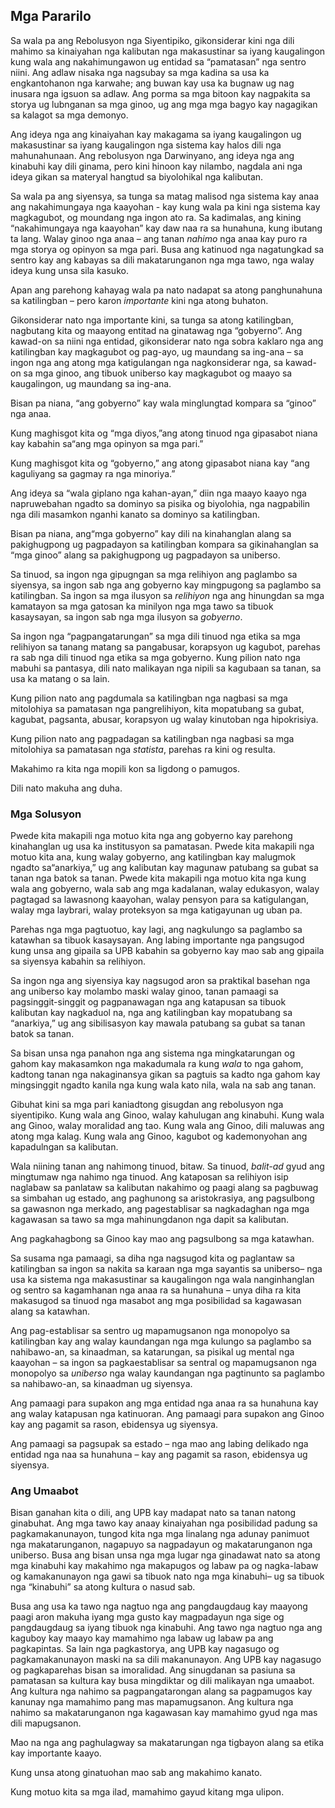 ## Mga Pararilo

Sa wala pa ang Rebolusyon nga Siyentipiko, gikonsiderar kini nga dili mahimo sa kinaiyahan nga kalibutan nga makasustinar sa iyang kaugalingon kung wala ang nakahimungawon ug entidad sa “pamatasan” nga sentro niini. Ang adlaw nisaka nga nagsubay sa mga kadina sa usa ka engkantohanon nga karwahe; ang buwan kay usa ka bugnaw ug nag inusara nga igsuon sa adlaw. Ang porma sa mga bitoon kay nagpakita sa storya ug lubnganan sa mga ginoo, ug ang mga mga bagyo kay nagagikan sa kalagot sa mga demonyo.

Ang ideya nga ang kinaiyahan kay makagama sa iyang kaugalingon ug makasustinar sa iyang kaugalingon nga sistema kay halos dili nga mahunahunaan. Ang rebolusyon nga Darwinyano, ang ideya nga ang kinabuhi kay dili ginama, pero kini hinoon kay nilambo, nagdala ani nga ideya gikan sa materyal hangtud sa biyolohikal nga kalibutan.

Sa wala pa ang siyensya, sa tunga sa matag malisod nga sistema kay anaa ang nakahimungaya nga kaayohan - kay kung wala pa kini nga sistema kay magkagubot, og moundang nga ingon ato ra.
Sa kadimalas, ang kining “nakahimungaya nga kaayohan” kay daw naa ra sa hunahuna, kung ibutang ta lang. Walay ginoo nga anaa – ang tanan *nahimo* nga anaa kay puro ra mga storya og opinyon sa mga pari. Busa ang katinuod nga nagatungkad sa sentro kay ang kabayas sa dili makatarunganon nga mga tawo, nga walay ideya kung unsa sila kasuko.

Apan ang parehong kahayag wala pa nato nadapat sa atong panghunahuna sa katilingban – pero karon *importante* kini nga atong buhaton.

Gikonsiderar nato nga importante kini, sa tunga sa atong katilingban, nagbutang kita og maayong entitad na ginatawag nga “gobyerno”. Ang kawad-on sa niini nga entidad, gikonsiderar nato nga sobra kaklaro nga ang katilingban kay magkagubot og pag-ayo, ug maundang sa ing-ana – sa ingon nga ang atong mga katigulangan nga nagkonsiderar nga, sa kawad-on sa mga ginoo, ang tibuok uniberso kay magkagubot og maayo sa kaugalingon, ug maundang sa ing-ana.

Bisan pa niana, “ang gobyerno” kay wala minglungtad kompara sa “ginoo” nga anaa.

Kung maghisgot kita og “mga diyos,”ang atong tinuod nga gipasabot niana kay kabahin sa“ang mga opinyon sa mga pari.”

Kung maghisgot kita og “gobyerno,” ang atong gipasabot niana kay “ang kaguliyang sa gagmay ra nga minoriya.”

Ang ideya sa “wala giplano nga kahan-ayan,” diin nga maayo kaayo nga napruwebahan ngadto sa dominyo sa pisika og biyolohia, nga nagpabilin nga dili masamkon nganhi kanato sa dominyo sa katilingban.

Bisan pa niana, ang“mga gobyerno” kay dili na kinahanglan alang sa pakighugpong ug pagpadayon sa katilingban kompara sa gikinahanglan sa “mga ginoo” alang sa pakighugpong ug pagpadayon sa uniberso.

Sa tinuod, sa ingon nga gipugngan sa mga relihiyon ang paglambo sa siyensya, sa ingon sab nga ang gobyerno kay mingpugong sa paglambo sa katilingban. Sa ingon sa mga ilusyon sa *relihiyon* nga ang hinungdan sa mga kamatayon sa mga gatosan ka minilyon nga mga tawo sa tibuok kasaysayan, sa ingon sab nga mga ilusyon sa *gobyerno*.

Sa ingon nga “pagpangatarungan” sa mga dili tinuod nga etika sa mga relihiyon sa tanang matang sa pangabusar, korapsyon ug kagubot, parehas ra sab nga dili tinuod nga etika sa mga gobyerno. Kung pilion nato nga mabuhi sa pantasya, dili nato malikayan nga nipili sa kagubaan sa tanan, sa usa ka matang o sa lain.

Kung pilion nato ang pagdumala sa katilingban nga nagbasi sa mga mitolohiya sa pamatasan nga pangrelihiyon, kita mopatubang sa gubat, kagubat, pagsanta, abusar, korapsyon ug walay kinutoban nga hipokrisiya.

Kung pilion nato ang pagpadagan sa katilingban nga nagbasi sa mga mitolohiya sa pamatasan nga *statista*, parehas ra kini og resulta.

Makahimo ra kita nga mopili kon sa ligdong o pamugos.

Dili nato makuha ang duha. 

### Mga Solusyon

Pwede kita makapili nga motuo kita nga ang gobyerno kay parehong kinahanglan ug usa ka institusyon sa pamatasan. Pwede kita makapili nga motuo kita ana, kung walay gobyerno, ang katilingban kay malugmok ngadto sa“anarkiya,” ug ang kalibutan kay magunaw patubang sa gubat sa tanan nga batok sa tanan. Pwede kita makapili nga motuo kita nga kung wala ang gobyerno, wala sab ang mga kadalanan, walay edukasyon, walay pagtagad sa lawasnong kaayohan, walay pensyon para sa katigulangan, walay mga laybrari, walay proteksyon sa mga katigayunan ug uban pa.

Parehas nga mga pagtuotuo, kay lagi, ang nagkulungo sa paglambo sa katawhan sa tibuok kasaysayan. Ang labing importante nga pangsugod kung unsa ang gipaila sa UPB kabahin sa gobyerno kay mao sab ang gipaila sa siyensya kabahin sa relihiyon.

Sa ingon nga ang siyensiya kay nagsugod aron sa praktikal basehan nga ang uniberso kay molambo maski walay ginoo, tanan pamaagi sa pagsinggit-singgit og pagpanawagan nga ang katapusan sa tibuok kalibutan kay nagkaduol na, nga ang katilingban kay mopatubang sa “anarkiya,” ug ang sibilisasyon kay mawala patubang sa gubat sa tanan batok sa tanan.

Sa bisan unsa nga panahon nga ang sistema nga mingkatarungan og gahom kay makasamkon nga makadumala ra kung *wala* to nga gahom, kadtong tanan nga nakaginansya gikan sa pagtuis sa kadto nga gahom kay mingsinggit ngadto kanila nga kung wala kato nila, wala na sab ang tanan.

Gibuhat kini sa mga pari kaniadtong gisugdan ang rebolusyon nga siyentipiko. Kung wala ang Ginoo, walay kahulugan ang kinabuhi. Kung wala ang Ginoo, walay moralidad ang tao. Kung wala ang Ginoo, dili maluwas ang atong mga kalag. Kung wala ang Ginoo, kagubot og kademonyohan ang kapadulngan sa kalibutan.

Wala niining tanan ang nahimong tinuod, bitaw. Sa tinuod, *balit-ad* gyud ang mingtumaw nga nahimo nga tinuod. Ang kataposan sa relihiyon isip naglabaw sa panlataw sa kalibutan nakahimo og paagi alang sa pagbuwag sa simbahan ug estado, ang paghunong sa aristokrasiya, ang pagsulbong sa gawasnon nga merkado, ang pagestablisar sa nagkadaghan nga mga kagawasan sa tawo sa mga mahinungdanon nga dapit sa kalibutan.

Ang pagkahagbong sa Ginoo kay mao ang pagsulbong sa mga katawhan.

Sa susama nga pamaagi, sa diha nga nagsugod kita og paglantaw sa katilingban sa ingon sa nakita sa karaan nga mga sayantis sa uniberso– nga usa ka sistema nga makasustinar sa kaugalingon nga wala nanginhanglan og sentro sa kagamhanan nga anaa ra sa hunahuna – unya diha ra kita makasugod sa tinuod nga masabot ang mga posibilidad sa kagawasan alang sa katawhan.

Ang pag-establisar sa sentro ug mapamugsanon nga monopolyo sa katilingban kay ang walay kaundangan nga mga kulungo sa paglambo sa nahibawo-an, sa kinaadman, sa katarungan, sa pisikal ug mental nga kaayohan – sa ingon sa pagkaestablisar sa sentral og mapamugsanon nga monopolyo sa *uniberso* nga walay kaundangan nga pagtinunto sa paglambo sa nahibawo-an, sa kinaadman ug siyensya.

Ang pamaagi para supakon ang mga entidad nga anaa ra sa hunahuna kay ang walay katapusan nga katinuoran. Ang pamaagi para supakon ang Ginoo kay ang pagamit sa rason, ebidensya ug siyensya.

Ang pamaagi sa pagsupak sa estado – nga mao ang labing delikado nga entidad nga naa sa hunahuna – kay ang pagamit sa rason, ebidensya ug siyensya.
### Ang Umaabot

Bisan ganahan kita o dili, ang UPB kay madapat nato sa tanan natong ginabuhat. Ang mga tawo kay anaay kinaiyahan nga posibilidad padung sa pagkamakanunayon, tungod kita nga mga linalang nga adunay panimuot nga makatarunganon, nagapuyo sa nagpadayun og makatarunganon nga uniberso. Busa ang bisan unsa nga mga lugar nga ginadawat nato sa atong mga kinabuhi kay makahimo nga makapugos og labaw pa og nagka-labaw og kamakanunayon nga gawi sa tibuok nato nga mga kinabuhi– ug sa tibuok nga “kinabuhi” sa atong kultura o nasud sab.

Busa ang usa ka tawo nga nagtuo nga ang pangdaugdaug kay maayong paagi aron makuha iyang mga gusto kay magpadayun nga sige og pangdaugdaug sa iyang tibuok nga kinabuhi. Ang tawo nga nagtuo nga ang kaguboy kay maayo kay mamahimo nga labaw ug labaw pa ang pagkapintas.
Sa lain nga pagkastorya, ang UPB kay nagasugo og pagkamakanunayon maski na sa dili makanunayon. Ang UPB kay nagasugo og pagkaparehas bisan sa imoralidad.
Ang sinugdanan sa pasiuna sa pamatasan sa kultura kay busa mingdiktar og dili malikayan nga umaabot. Ang kultura nga nahimo sa pagpangatarongan alang sa pagpamugos kay kanunay nga mamahimo pang mas mapamugsanon. Ang kultura nga nahimo sa makatarunganon nga kagawasan kay mamahimo gyud nga mas dili mapugsanon.

Mao na nga ang paghulagway sa makatarungan nga tigbayon alang sa etika kay importante kaayo.

Kung unsa atong ginatuohan mao sab ang makahimo kanato.

Kung motuo kita sa mga ilad, mamahimo gayud kitang mga ulipon.
